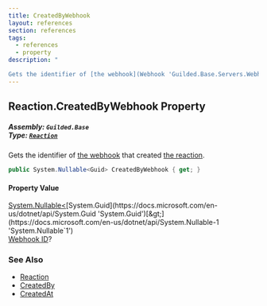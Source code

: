 ```yaml
---
title: CreatedByWebhook
layout: references
section: references
tags:
  - references
  - property
description: "

Gets the identifier of [the webhook](Webhook 'Guilded.Base.Servers.Webhook') that created [the reaction](Reaction 'Guilded.Base.Content.Reaction')."
---
```


## Reaction.CreatedByWebhook Property
##### **Assembly:** `Guilded.Base`<br/>**Type:** [`Reaction`](Reaction 'Guilded.Base.Content.Reaction')

Gets the identifier of [the webhook](Webhook 'Guilded.Base.Servers.Webhook') that created [the reaction](Reaction 'Guilded.Base.Content.Reaction').

```csharp
public System.Nullable<Guid> CreatedByWebhook { get; }
```

#### Property Value
[System.Nullable&lt;](https://docs.microsoft.com/en-us/dotnet/api/System.Nullable-1 'System.Nullable`1')[System.Guid](https://docs.microsoft.com/en-us/dotnet/api/System.Guid 'System.Guid')[&gt;](https://docs.microsoft.com/en-us/dotnet/api/System.Nullable-1 'System.Nullable`1')  
[Webhook ID](Webhook.Id 'Guilded.Base.Servers.Webhook.Id')?

### See Also
- [Reaction](Reaction 'Guilded.Base.Content.Reaction')
- [CreatedBy](Reaction.CreatedBy 'Guilded.Base.Content.Reaction.CreatedBy')
- [CreatedAt](Reaction.CreatedAt 'Guilded.Base.Content.Reaction.CreatedAt')